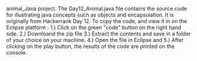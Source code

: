 ﻿animal_Java project. 
 The Day12_Animal.java file contains the source code for illustrating java concepts such as objects and encapsulation. 
 It is originally from Hackerrank Day 12.
 To copy the code, and view it in on the Eclipse platform :
 1.) Click on the green "code" button on the right hand side.
 2.) Downloand the zip file
 3.) Extract the contents and save in a folder of your choice on your machine. 
 4.) Open the file in Eclipse and
 5.) After clicking on the play button, the results of the code are printed on the console.  
 

